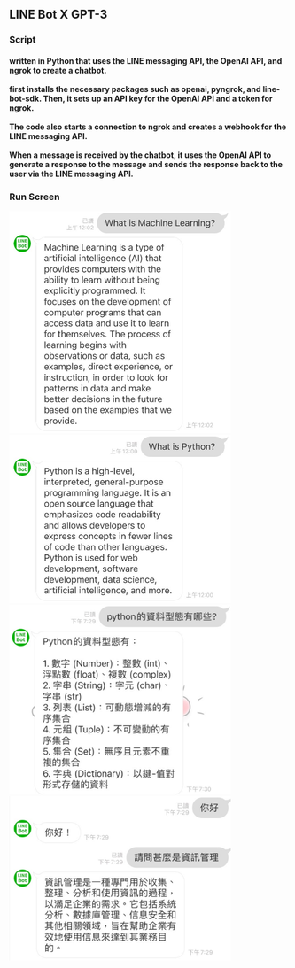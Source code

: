 <h2>LINE Bot X GPT-3 </h2>
<h3>Script</3>
<h4>written in Python that uses the LINE messaging API, the OpenAI API, and ngrok to create a chatbot.<br><br>
first installs the necessary packages such as openai, pyngrok, and line-bot-sdk. Then, it sets up an API key for the OpenAI API and a token for ngrok. <br><br>
The code also starts a connection to ngrok and creates a webhook for the LINE messaging API. <br><br>
When a message is received by the chatbot, it uses the OpenAI API to generate a response to the message and sends the response back to the user via the LINE messaging API.</h4>
<h3>Run Screen </h3>
<div style="display:inline-block">
  <img width="400" src="run screen/run screen3.jpg">
  <img width="400" src="run screen/run screen4.jpg">
</div>
<div style="display:inline-block">
  <img width="400" src="run screen/run screen5.png">
  <img width="400" src="run screen/run screen6.png">
</div>

